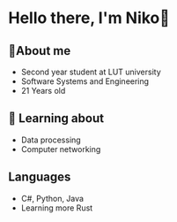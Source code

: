# Hello there, I'm Niko👋

## 📖About me
+ Second year student at LUT university
+ Software Systems and Engineering
+ 21 Years old

## 🔨 Learning about
+ Data processing
+ Computer networking

## Languages
+ C#, Python, Java
+ Learning more Rust
